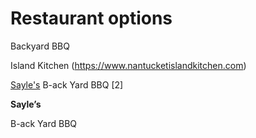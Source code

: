 # Restaurant options

Backyard BBQ

Island Kitchen (https://www.nantucketislandkitchen.com)

[Sayle's](https://www.saylesseafood.com/take-out.html)
B-ack Yard BBQ [2]

**Sayle’s**

B-ack Yard BBQ
